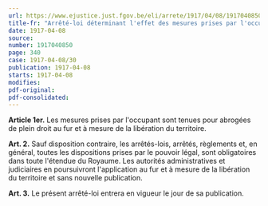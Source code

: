 ```yaml
---
url: https://www.ejustice.just.fgov.be/eli/arrete/1917/04/08/1917040850/justel
title-fr: "Arrêté-loi déterminant l'effet des mesures prises par l'occupant et des dispositions prises par le Gouvernement."
date: 1917-04-08
source:
number: 1917040850
page: 340
case: 1917-04-08/30
publication: 1917-04-08
starts: 1917-04-08
modifies:
pdf-original:
pdf-consolidated:
---
```


**Article 1er.** Les mesures prises par l'occupant sont tenues pour abrogées de plein droit au fur et à mesure de la libération du territoire.

**Art. 2.** Sauf disposition contraire, les arrêtés-lois, arrêtés, règlements et, en général, toutes les dispositions prises par le pouvoir légal, sont obligatoires dans toute l'étendue du Royaume. Les autorités administratives et judiciaires en poursuivront l'application au fur et à mesure de la libération du territoire et sans nouvelle publication.

**Art. 3.** Le présent arrêté-loi entrera en vigueur le jour de sa publication.
